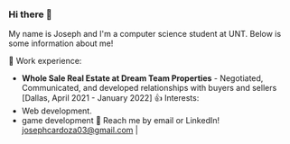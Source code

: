 ### Hi there 👋
My name is Joseph and I'm a computer science student at UNT. Below is some information about me!

💼 Work experience: <br>
- **Whole Sale Real Estate at Dream Team Properties** - Negotiated, Communicated, and developed relationships with buyers and sellers [Dallas, April 2021 - January 2022]
👍 Interests:
- Web development.
- game development 
💬 Reach me by email or LinkedIn! josephcardoza03@gmail.com | 
